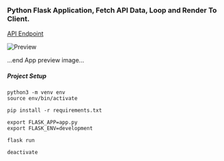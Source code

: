 ### Python Flask Application, Fetch API Data, Loop and Render To Client.

[API Endpoint](https://partnull.github.io/flask-get-api-data/api.json)

![Preview](https://github.com/partnull/flask-get-api-data/blob/master/preview.jpg)

...end App preview image...

##### Project Setup

```shell
python3 -m venv env
source env/bin/activate
```

```shell
pip install -r requirements.txt
```

```shell
export FLASK_APP=app.py
export FLASK_ENV=development
```

```shell
flask run
```

```shell
deactivate
```
